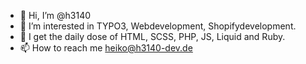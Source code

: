 - 👋 Hi, I’m @h3140
- 👀 I’m interested in TYPO3, Webdevelopment, Shopifydevelopment. 
- 🌱 I get the daily dose of HTML, SCSS, PHP, JS, Liquid and Ruby.  
- 📫 How to reach me heiko@h3140-dev.de 

<!---
h3140/h3140 is a ✨ special ✨ repository because its `README.md` (this file) appears on your GitHub profile.
You can click the Preview link to take a look at your changes.
--->
